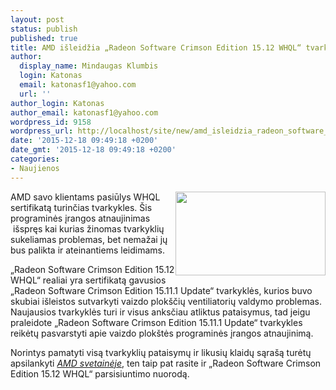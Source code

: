 ```yaml
---
layout: post
status: publish
published: true
title: AMD išleidžia „Radeon Software Crimson Edition 15.12 WHQL“ tvarkykles
author:
  display_name: Mindaugas Klumbis
  login: Katonas
  email: katonasf1@yahoo.com
  url: ''
author_login: Katonas
author_email: katonasf1@yahoo.com
wordpress_id: 9158
wordpress_url: http://localhost/site/new/amd_isleidzia_radeon_software_crimson_edition_1512_whql_tvarkykles/
date: '2015-12-18 09:49:18 +0200'
date_gmt: '2015-12-18 09:49:18 +0200'
categories:
- Naujienos
---
```

<p>
	<a href="http://technews.lt/userfiles/bd888336-1982-4b3c-a365-b0508f76e5dc.jpg"><img alt="" src="http://technews.lt/userfiles/bd888336-1982-4b3c-a365-b0508f76e5dc.jpg" style="width: 240px; height: 134px; float: right;" /></a>AMD savo klientams pasiūlys WHQL sertifikatą turinčias tvarkykles. &Scaron;is programinės įrangos atnaujinimas &nbsp;i&scaron;spręs kai kurias žinomas tvarkyklių sukeliamas problemas, bet nemažai jų bus palikta ir ateinantiems leidimams.</p>
<p>
	&bdquo;Radeon Software Crimson Edition 15.12 WHQL&ldquo; realiai yra sertifikatą gavusios &bdquo;Radeon Software Crimson Edition 15.11.1 Update&ldquo; tvarkyklės, kurios buvo skubiai i&scaron;leistos sutvarkyti vaizdo plok&scaron;čių ventiliatorių valdymo problemas. Naujausios tvarkyklės turi ir visus anksčiau atliktus pataisymus, tad jeigu praleidote &bdquo;Radeon Software Crimson Edition 15.11.1 Update&ldquo; tvarkykles reikėtų pasvarstyti apie vaizdo plok&scaron;tės programinės įrangos atnaujinimą.</p>
<p>
	Norintys pamatyti visą tvarkyklių pataisymų ir likusių klaidų sąra&scaron;ą turėtų apsilankyti <em><a href="http://support.amd.com/en-us/kb-articles/Pages/AMD-Radeon-Software-Crimson-Edition-15.12.aspx">AMD svetainėje</a></em>, ten taip pat rasite ir &bdquo;Radeon Software Crimson Edition 15.12 WHQL&ldquo; parsisiuntimo nuorodą.</p>
